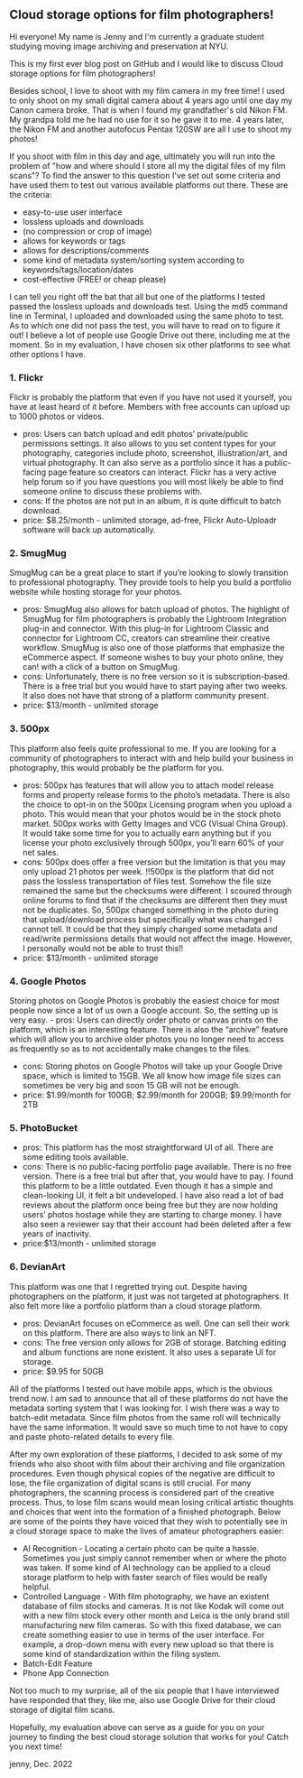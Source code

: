 ## Cloud storage options for film photographers!

Hi everyone! My name is Jenny and I'm currently a graduate student studying moving image archiving and preservation at NYU.

This is my first ever blog post on GitHub and I would like to discuss Cloud storage options for film photographers!

Besides school, I love to shoot with my film camera in my free time!
I used to only shoot on my small digital camera about 4 years ago until one day my Canon camera broke. That is when I found my grandfather's old Nikon FM. My grandpa told me he had no use for it so he gave it to me. 4 years later, the Nikon FM and another autofocus Pentax 120SW are all I use to shoot my photos!

If you shoot with film in this day and age, ultimately you will run into the problem of "how and where should I store all my the digital files of my film scans"? To find the answer to this question I've set out some criteria and have used them to test out various available platforms out there. These are the criteria:
- easy-to-use user interface
- lossless uploads and downloads
- (no compression or crop of image)
- allows for keywords or tags
- allows for descriptions/comments
- some kind of metadata system/sorting system according to keywords/tags/location/dates
- cost-effective (FREE! or cheap please)

I can tell you right off the bat that all but one of the platforms I tested passed the lossless uploads and downloads test. Using the md5 command line in Terminal, I uploaded and downloaded using the same photo to test. As to which one did not pass the test, you will have to read on to figure it out! I believe a lot of people use Google Drive out there, including me at the moment. So in my evaluation, I have chosen six other platforms to see what other options I have.

### 1. Flickr
Flickr is probably the platform that even if you have not used it yourself, you have at least heard of it before. Members with free accounts can upload up to 1000 photos or videos.
- pros: Users can batch upload and edit photos’ private/public permissions settings. It also allows to you set content types for your photography, categories include photo, screenshot, illustration/art, and virtual photography. It can also serve as a portfolio since it has a public-facing page feature so creators can interact. Flickr has a very active help forum so if you have questions you will most likely be able to find someone online to discuss these problems with.
- cons: If the photos are not put in an album, it is quite difficult to batch download.
- price: $8.25/month - unlimited storage, ad-free, Flickr Auto-Uploadr software will back up automatically.

### 2. SmugMug
SmugMug can be a great place to start if you’re looking to slowly transition to professional photography. They provide tools to help you build a portfolio website while hosting storage for your photos.
- pros: SmugMug also allows for batch upload of photos. The highlight of SmugMug for film photographers is probably the Lightroom Integration plug-in and connector. With this plug-in for Lightroom Classic and connector for Lightroom CC, creators can streamline their creative workflow. SmugMug is also one of those platforms that emphasize the eCommerce aspect. If someone wishes to buy your photo online, they can! with a click of a button on SmugMug.
- cons: Unfortunately, there is no free version so it is subscription-based. There is a free trial but you would have to start paying after two weeks. It also does not have that strong of a platform community present.
- price: $13/month - unlimited storage

### 3. 500px
This platform also feels quite professional to me. If you are looking for a community of photographers to interact with and help build your business in photography, this would probably be the platform for you.
- pros: 500px has features that will allow you to attach model release forms and property release forms to the photo’s metadata. There is also the choice to opt-in on the 500px Licensing program when you upload a photo. This would mean that your photos would be in the stock photo market. 500px works with Getty Images and VCG (Visual China Group). It would take some time for you to actually earn anything but if you license your photo exclusively through 500px, you'll earn 60% of your net sales.
- cons: 500px does offer a free version but the limitation is that you may only upload 21 photos per week. !!500px is the platform that did not pass the lossless transportation of files test. Somehow the file size remained the same but the checksums were different. I scoured through online forums to find that if the checksums are different then they must not be duplicates. So, 500px changed something in the photo during that upload/download process but specifically what was changed I cannot tell. It could be that they simply changed some metadata and read/write permissions details that would not affect the image. However, I personally would not be able to trust this!!
- price: $13/month - unlimited storage

### 4. Google Photos
Storing photos on Google Photos is probably the easiest choice for most people now since a lot of us own a Google account. So, the setting up is very easy. - pros: Users can directly order photo or canvas prints on the platform, which is an interesting feature. There is also the “archive” feature which will allow you to archive older photos you no longer need to access as frequently so as to not accidentally make changes to the files.
- cons: Storing photos on Google Photos will take up your Google Drive space, which is limited to 15GB. We all know how image file sizes can sometimes be very big and soon 15 GB will not be enough.
- price: $1.99/month for 100GB; $2.99/month for 200GB; $9.99/month for 2TB 
### 5. PhotoBucket
- pros: This platform has the most straightforward UI of all. There are some editing tools available.
- cons: There is no public-facing portfolio page available. There is no free version. There is a free trial but after that, you would have to pay. I found this platform to be a little outdated. Even though it has a simple and clean-looking UI, it felt a bit undeveloped. I have also read a lot of bad reviews about the platform once being free but they are now holding users’ photos hostage while they are starting to charge money. I have also seen a reviewer say that their account had been deleted after a few years of inactivity.
- price:$13/month - unlimited storage

### 6. DevianArt
This platform was one that I regretted trying out. Despite having photographers on the platform, it just was not targeted at photographers. It also felt more like a portfolio platform than a cloud storage platform.
- pros: DevianArt focuses on eCommerce as well. One can sell their work on this platform. There are also ways to link an NFT.
- cons: The free version only allows for 2GB of storage. Batching editing and album functions are none existent. It also uses a separate UI for storage.
- price: $9.95 for 50GB

All of the platforms I tested out have mobile apps, which is the obvious trend now. I am sad to announce that all of these platforms do not have the metadata sorting system that I was looking for. I wish there was a way to batch-edit metadata. Since film photos from the same roll will technically have the same information. It would save so much time to not have to copy and paste photo-related details to every file. 

After my own exploration of these platforms, I decided to ask some of my friends who also shoot with film about their archiving and file organization procedures. Even though physical copies of the negative are difficult to lose, the file organization of digital scans is still crucial. For many photographers, the scanning process is considered part of the creative process. Thus, to lose film scans would mean losing critical artistic thoughts and choices that went into the formation of a finished photograph. Below are some of the points they have voiced that they wish to potentially see in a cloud storage space to make the lives of amateur photographers easier:
- AI Recognition - Locating a certain photo can be quite a hassle. Sometimes you just simply cannot remember when or where the photo was taken. If some kind of AI technology can be applied to a cloud storage platform to help with faster search of files would be really helpful.
- Controlled Language - With film photography, we have an existent database of film stocks and cameras. It is not like Kodak will come out with a new film stock every other month and Leica is the only brand still manufacturing new film cameras. So with this fixed database, we can create something easier to use in terms of the user interface. For example, a drop-down menu with every new upload so that there is some kind of standardization within the filing system.
- Batch-Edit Feature
- Phone App Connection

Not too much to my surprise, all of the six people that I have interviewed have responded that they, like me, also use Google Drive for their cloud storage of digital film scans.

Hopefully, my evaluation above can serve as a guide for you on your journey to finding the best cloud storage solution that works for you! Catch you next time!

jenny, Dec. 2022



